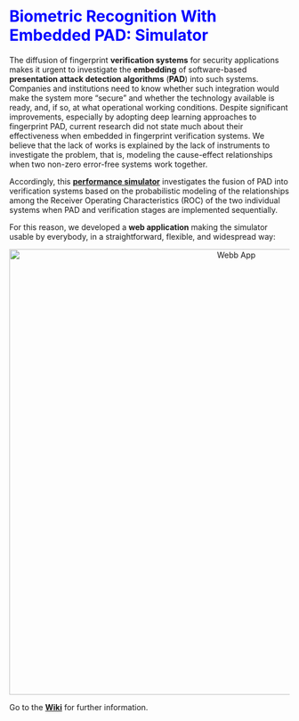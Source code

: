 # <span style="color:blue">Biometric Recognition With Embedded PAD: Simulator</span>

The diffusion of fingerprint **verification systems** for security applications makes it urgent to investigate the **embedding** of software-based **presentation attack detection algorithms** (**PAD**) into such systems. Companies and institutions need to know whether such integration would make the system more “secure” and whether the technology available is ready, and, if so, at what operational working conditions. Despite significant improvements, especially by adopting deep learning approaches to fingerprint PAD, current research did not state much about their effectiveness when embedded in fingerprint verification systems. We believe that the lack of works is explained by the lack of instruments to investigate the problem, that is, modeling the cause-effect relationships when two non-zero error-free systems work together. 

Accordingly, this [**performance simulator**](https://livdet.pythonanywhere.com/) investigates the fusion of PAD into verification systems based on the probabilistic modeling of the relationships among the Receiver Operating Characteristics (ROC) of the two individual systems when PAD and verification stages are implemented sequentially.

For this reason, we developed a **web application** making the simulator usable by everybody, in a straightforward, flexible, and widespread way:

<p align="center">
  <img src="https://github.com/smlacava/wapp/blob/main/wapp.png" width="800" title="Webb App">
</p>


Go to the [**Wiki**](https://github.com/smlacava/wapp/wiki) for further information.
